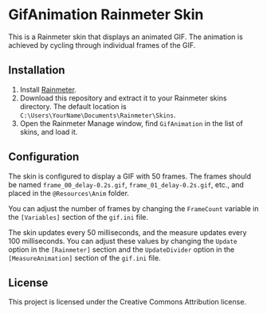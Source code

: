 # GifAnimation Rainmeter Skin

This is a Rainmeter skin that displays an animated GIF. The animation is achieved by cycling through individual frames of the GIF.

## Installation

1. Install [Rainmeter](https://www.rainmeter.net/).
2. Download this repository and extract it to your Rainmeter skins directory. The default location is `C:\Users\YourName\Documents\Rainmeter\Skins`.
3. Open the Rainmeter Manage window, find `GifAnimation` in the list of skins, and load it.

## Configuration

The skin is configured to display a GIF with 50 frames. The frames should be named `frame_00_delay-0.2s.gif`, `frame_01_delay-0.2s.gif`, etc., and placed in the `@Resources\Anim` folder.

You can adjust the number of frames by changing the `FrameCount` variable in the `[Variables]` section of the `gif.ini` file.

The skin updates every 50 milliseconds, and the measure updates every 100 milliseconds. You can adjust these values by changing the `Update` option in the `[Rainmeter]` section and the `UpdateDivider` option in the `[MeasureAnimation]` section of the `gif.ini` file.

## License

This project is licensed under the Creative Commons Attribution license.
